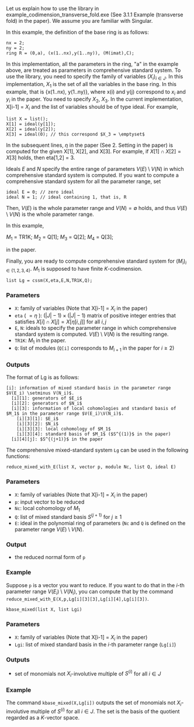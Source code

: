 Let us explain how to use the library in example_codimension_transverse_fold.exe (See 3.1.1 Example (transverse fold) in the paper). We assume you are familiar with Singular. 

In this example, the definition of the base ring is as follows: 

```Singular
nx = 2;
ny = 2;
ring R = (0,a), (x(1..nx),y(1..ny)), (M(imat),C);
```

In this implementation, all the parameters in the ring, "a" in the example above, are treated as parameters in comprehensive standard system. To use the library, you need to specify the family of variables $(X_i)_{i \in J}$. In this implementation, $X_1$ is the set of all the variables in the base ring. In this example, that is {x(1..nx), y(1..ny)}, where x(i) and y(j) correspond to $x_i$ and $y_i$ in the paper. You need to specify $X_2$, $X_3$. In the current implementation, X[i-1] = $X_i$ and the list of variables should be of type ideal. For example, 

```Singular
list X = list();
X[1] = ideal(y[1]);
X[2] = ideal(y[2]);
X[3] = ideal(0); // this correspond $X_3 = \emptyset$
```

In the subsequent lines, $\eta$ in the paper (See 2. Setting in the paper) is computed for the given X[1], X[2], and X[3]. For example, if $X[1] \cap X[2] = X[3]$ holds, then eta[1,2] = 3.

Ideals $E$ and $N$ specify the entire range of parameters $V(E) \setminus V(N)$ in which comprehensive standard system is computed. If you want to compute a comprehensive standard system for all the parameter range, set 

```Singular
ideal E = 0; // zero ideal
ideal N = 1; // ideal containing 1, that is, R
```

Then, $V(E)$ is the whole parameter range and $V(N) = \emptyset$ holds, and thus $V(E) \setminus V(N)$ is the whole parameter range. 

In this example, 

$M_1$ = TR1K;
$M_2$ = Q[1];
$M_3$ = Q[2];
$M_4$ = Q[3];

in the paper. 

Finally, you are ready to compute comprehensive standard system for $(M_i)_{i \in \{ 1,2,3,4 \}}$. $M_1$ is supposed to have finite $K$-codimension. 

```Singular
list Lg = cssm(X,eta,E,N,TR1K,Q);
```
### Parameters
- `X`: family of variables (Note that X[i-1] = $X_i$ in the paper)
- `eta` ( $=\eta$ ): $(\left| J \right|-1) \times (\left| J \right|-1)$ matrix of positive integer entries that satisfies $X[i] \cap X[j] = X[\eta[i,j]]$ for all $i, j$
- `E`, `N`: ideals to specify the parameter range in which comprehensive standard system is computed. $V \left( E \right) \setminus V \left( N \right)$ is the resulting range.
- `TR1K`: $M_1$ in the paper.
- `Q`: list of modules (`Q[i]` corresponds to $M_{i+1}$ in the paper for $i \ge 2$)
### Outputs
The format of Lg is as follows:
```Singular
[i]: information of mixed standard basis in the parameter range $V(E_i) \setminus V(N_i)$.
  [i][1]: generators of $E_i$
  [i][2]: generators of $N_i$
  [i][3]: information of local cohomologies and standard basis of $M_1$ in the parameter range $V(E_i)\V(N_i)$.
    [i][3][1]: $E_i$
    [i][3][2]: $N_i$
    [i][3][3]: local cohomology of $M_1$
    [i][3][4]: standard basis of $M_1$ ($S^{(1)}$ in the paper)
  [i][4][j]: $S^{(j+1)}$ in the paper
 ```

The comprehensive mixed-standard system `Lg` can be used in the following functions:
```Singular
reduce_mixed_with_E(list X, vector p, module Nc, list Q, ideal E)
```
### Parameters
- `X`: family of variables (Note that X[i-1] = $X_i$ in the paper)
- `p`: input vector to be reduced
- `Nc`: local cohomology of $M_1$
- `Q`: list of mixed standard basis $S^{(j+1)}$ for $j \ge 1$
- `E`: ideal in the polynomial ring of parameters (`Nc` and `Q` is defined on the parameter range $V(E) \setminus V(N)$.
### Output
- the reduced normal form of `p`
### Example
Suppose `p` is a vector you want to reduce. If you want to do that in the $i$-th parameter range $V(E_i) \setminus V(N_i)$, you can compute that by the command `reduce_mixed_with_E(X,p,Lg[i][3][3],Lg[i][4],Lg[i][3])`.

```Singular
kbase_mixed(list X, list Lgi)
```
### Parameters
- `X`: family of variables (Note that X[i-1] = $X_i$ in the paper)
- `Lgi`: list of mixed standard basis in the $i$-th parameter range (`Lg[i]`)
### Outputs
- set of monomials not $X_i$-involutive multiple of $S^{(i)}$ for all $i \in J$
### Example
The command `kbase_mixed(X,Lg[i])` outputs the set of monomials not $X_i$-involutive multiple of $S^{(i)}$ for all $i \in J$. The set is the basis of the quotient regarded as a $K$-vector space.
